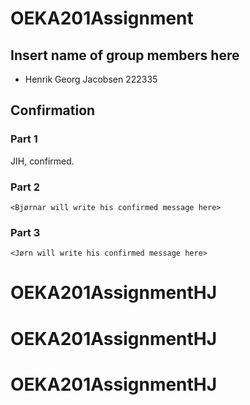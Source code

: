# OEKA201Assignment

## Insert name of group members here

- Henrik Georg Jacobsen 222335


## Confirmation
### Part 1
JIH, confirmed.
### Part 2
`<Bjørnar will write his confirmed message here> `
### Part 3
`<Jørn will write his confirmed message here> `

# OEKA201AssignmentHJ
# OEKA201AssignmentHJ
# OEKA201AssignmentHJ
